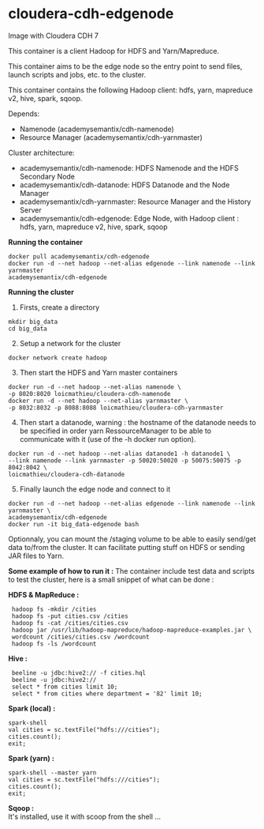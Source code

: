 # cloudera-cdh-edgenode

Image with Cloudera CDH 7

This container is a client Hadoop for HDFS and Yarn/Mapreduce.

This container aims to be the edge node so the entry point to send files, launch scripts and jobs, etc. to the cluster.

This container contains the following Hadoop client: hdfs, yarn, mapreduce v2, hive, spark, sqoop.

Depends:
 - Namenode (academysemantix/cdh-namenode)
 - Resource Manager (academysemantix/cdh-yarnmaster)

Cluster architecture:
- academysemantix/cdh-namenode: HDFS Namenode and the HDFS Secondary Node
- academysemantix/cdh-datanode: HDFS Datanode and the Node Manager
- academysemantix/cdh-yarnmaster: Resource Manager and the History Server
- academysemantix/cdh-edgenode: Edge Node, with Hadoop client : hdfs, yarn, mapreduce v2, hive, spark, sqoop

**Running the container**

```
docker pull academysemantix/cdh-edgenode
docker run -d --net hadoop --net-alias edgenode --link namenode --link yarnmaster
academysemantix/cdh-edgenode
```

**Running the cluster**

1. Firsts, create a directory
```
mkdir big_data
cd big_data
```

2. Setup a network for the cluster
```
docker network create hadoop
```

3. Then start the HDFS and Yarn master containers
```
docker run -d --net hadoop --net-alias namenode \
-p 8020:8020 loicmathieu/cloudera-cdh-namenode
docker run -d --net hadoop --net-alias yarnmaster \
-p 8032:8032 -p 8088:8088 loicmathieu/cloudera-cdh-yarnmaster
```

4. Then start a datanode, warning : the hostname of the datanode needs to be specified in order yarn RessourceManager to be able to communicate with it (use of the -h docker run option).
```
docker run -d --net hadoop --net-alias datanode1 -h datanode1 \
--link namenode --link yarnmaster -p 50020:50020 -p 50075:50075 -p 8042:8042 \
loicmathieu/cloudera-cdh-datanode
```

5. Finally launch the edge node and connect to it
```
docker run -d --net hadoop --net-alias edgenode --link namenode --link yarnmaster \
academysemantix/cdh-edgenode
docker run -it big_data-edgenode bash
```

Optionnaly, you can mount the /staging volume to be able to easily send/get data to/from the cluster. It can facilitate putting stuff on HDFS or sending JAR files to Yarn.

**Some example of how to run it :**
The container include test data and scripts to test the cluster, here is a small snippet of what can be done :


**HDFS & MapReduce :**
```
 hadoop fs -mkdir /cities
 hadoop fs -put cities.csv /cities
 hadoop fs -cat /cities/cities.csv
 hadoop jar /usr/lib/hadoop-mapreduce/hadoop-mapreduce-examples.jar \
 wordcount /cities/cities.csv /wordcount
 hadoop fs -ls /wordcount
 ```

**Hive :**
```
 beeline -u jdbc:hive2:// -f cities.hql
 beeline -u jdbc:hive2://
 select * from cities limit 10;
 select * from cities where department = '82' limit 10;
 ```

**Spark (local) :**
```
spark-shell
val cities = sc.textFile("hdfs:///cities");
cities.count();
exit;
```

**Spark (yarn) :**
```
spark-shell --master yarn
val cities = sc.textFile("hdfs:///cities");
cities.count();
exit;
```

**Sqoop :**  
It's installed, use it with scoop from the shell ...
